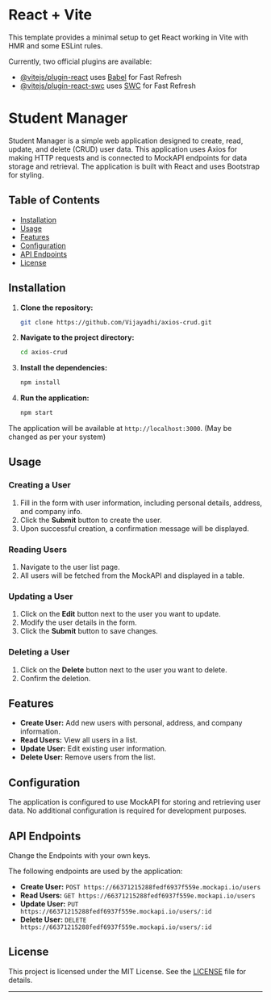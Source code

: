 # React + Vite

This template provides a minimal setup to get React working in Vite with HMR and some ESLint rules.

Currently, two official plugins are available:

- [@vitejs/plugin-react](https://github.com/vitejs/vite-plugin-react/blob/main/packages/plugin-react/README.md) uses [Babel](https://babeljs.io/) for Fast Refresh
- [@vitejs/plugin-react-swc](https://github.com/vitejs/vite-plugin-react-swc) uses [SWC](https://swc.rs/) for Fast Refresh

# Student Manager

Student Manager is a simple web application designed to create, read, update, and delete (CRUD) user data. This application uses Axios for making HTTP requests and is connected to MockAPI endpoints for data storage and retrieval. The application is built with React and uses Bootstrap for styling.

## Table of Contents
- [Installation](#installation)
- [Usage](#usage)
- [Features](#features)
- [Configuration](#configuration)
- [API Endpoints](#api-endpoints)
- [License](#license)

## Installation

1. **Clone the repository:**
    ```bash
    git clone https://github.com/Vijayadhi/axios-crud.git
    ```

2. **Navigate to the project directory:**
    ```bash
    cd axios-crud
    ```

3. **Install the dependencies:**
    ```bash
    npm install
    ```

4. **Run the application:**
    ```bash
    npm start
    ```

The application will be available at `http://localhost:3000`. (May be changed as per your system)

## Usage

### Creating a User

1. Fill in the form with user information, including personal details, address, and company info.
2. Click the **Submit** button to create the user.
3. Upon successful creation, a confirmation message will be displayed.

### Reading Users

1. Navigate to the user list page.
2. All users will be fetched from the MockAPI and displayed in a table.

### Updating a User

1. Click on the **Edit** button next to the user you want to update.
2. Modify the user details in the form.
3. Click the **Submit** button to save changes.

### Deleting a User

1. Click on the **Delete** button next to the user you want to delete.
2. Confirm the deletion.

## Features

- **Create User:** Add new users with personal, address, and company information.
- **Read Users:** View all users in a list.
- **Update User:** Edit existing user information.
- **Delete User:** Remove users from the list.

## Configuration

The application is configured to use MockAPI for storing and retrieving user data. No additional configuration is required for development purposes.

## API Endpoints

Change the Endpoints with your own keys.

The following endpoints are used by the application:

- **Create User:** `POST https://66371215288fedf6937f559e.mockapi.io/users`
- **Read Users:** `GET https://66371215288fedf6937f559e.mockapi.io/users`
- **Update User:** `PUT https://66371215288fedf6937f559e.mockapi.io/users/:id`
- **Delete User:** `DELETE https://66371215288fedf6937f559e.mockapi.io/users/:id`

## License

This project is licensed under the MIT License. See the [LICENSE](LICENSE) file for details.

---
